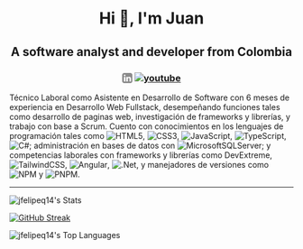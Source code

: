 <h1 align="center">Hi 👋, I'm Juan</h1>  
            
<h2 align="center">A software analyst and developer from Colombia </h2>
<h3 align="center">
<a align="center" href='https://www.linkedin.com/in/jfelipeq14/' target="_blank"><img align='center' alt="linkedin" src="assets/linkedin.svg" height='18px' /></a>
<a align="center" href='https://www.youtube.com/@jfelipeq14' target="_blank"><img align='center' alt="youtube" src="assets/youtube.svg" height='18px' /></a>
</h3>


Técnico Laboral como Asistente en Desarrollo de Software con 6 meses de experiencia en Desarrollo Web Fullstack, desempeñando funciones tales como desarrollo de paginas web, investigación de frameworks y librerías, y trabajo con base a Scrum. Cuento con conocimientos en los lenguajes de programación tales como ![HTML5](https://img.shields.io/badge/html5-%23E34F26.svg?style=for-the-badge&logo=html5&logoColor=white), ![CSS3](https://img.shields.io/badge/css3-%231572B6.svg?style=for-the-badge&logo=css3&logoColor=white), ![JavaScript](https://img.shields.io/badge/javascript-%23323330.svg?style=for-the-badge&logo=javascript&logoColor=%23F7DF1E), ![TypeScript](https://img.shields.io/badge/typescript-%23007ACC.svg?style=for-the-badge&logo=typescript&logoColor=white), ![C#](https://img.shields.io/badge/c%23-%23239120.svg?style=for-the-badge&logo=c-sharp&logoColor=white); administración en bases de datos con ![MicrosoftSQLServer](https://img.shields.io/badge/Microsoft%20SQL%20Server-CC2927?style=for-the-badge&logo=microsoft%20sql%20server&logoColor=white); y competencias laborales con frameworks y librerías como DevExtreme, ![TailwindCSS](https://img.shields.io/badge/tailwindcss-%2338B2AC.svg?style=for-the-badge&logo=tailwind-css&logoColor=white), ![Angular](https://img.shields.io/badge/angular-%23DD0031.svg?style=for-the-badge&logo=angular&logoColor=white), ![.Net](https://img.shields.io/badge/.NET-5C2D91?style=for-the-badge&logo=.net&logoColor=white), y manejadores de versiones como ![NPM](https://img.shields.io/badge/NPM-%23CB3837.svg?style=for-the-badge&logo=npm&logoColor=white) y ![PNPM](https://img.shields.io/badge/pnpm-%234a4a4a.svg?style=for-the-badge&logo=pnpm&logoColor=f69220).

<hr>

![jfelipeq14's Stats](https://github-readme-stats.vercel.app/api?username=jfelipeq14&theme=dark&show_icons=true&hide_border=false&count_private=true)


[![GitHub Streak](https://streak-stats.demolab.com/?user=jfelipeq14&theme=dark)](https://git.io/streak-stats)


![jfelipeq14's Top Languages](https://github-readme-stats.vercel.app/api/top-langs/?username=jfelipeq14&theme=dark&show_icons=true&hide_border=false&layout=compact)
